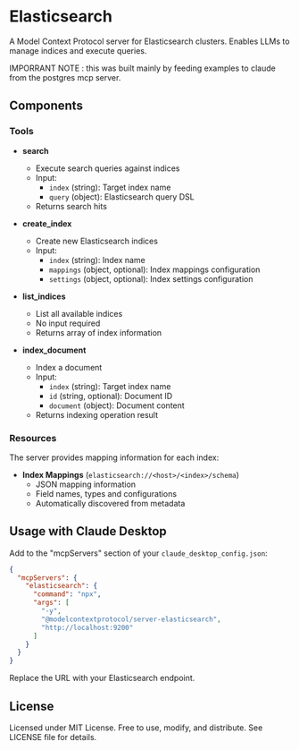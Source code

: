# Elasticsearch
A Model Context Protocol server for Elasticsearch clusters. Enables LLMs to manage indices and execute queries.

IMPORRANT NOTE : this was built mainly by feeding examples to claude from the postgres mcp server.

## Components

### Tools
- **search**
  - Execute search queries against indices
  - Input: 
    - `index` (string): Target index name
    - `query` (object): Elasticsearch query DSL
  - Returns search hits

- **create_index**
  - Create new Elasticsearch indices
  - Input:
    - `index` (string): Index name
    - `mappings` (object, optional): Index mappings configuration
    - `settings` (object, optional): Index settings configuration

- **list_indices**
  - List all available indices
  - No input required
  - Returns array of index information

- **index_document**
  - Index a document
  - Input:
    - `index` (string): Target index name
    - `id` (string, optional): Document ID
    - `document` (object): Document content
  - Returns indexing operation result

### Resources
The server provides mapping information for each index:
- **Index Mappings** (`elasticsearch://<host>/<index>/schema`)
  - JSON mapping information
  - Field names, types and configurations
  - Automatically discovered from metadata

## Usage with Claude Desktop
Add to the "mcpServers" section of your `claude_desktop_config.json`:

```json
{
  "mcpServers": {
    "elasticsearch": {
      "command": "npx",
      "args": [
        "-y",
        "@modelcontextprotocol/server-elasticsearch",
        "http://localhost:9200"
      ]
    }
  }
}
```

Replace the URL with your Elasticsearch endpoint.

## License
Licensed under MIT License. Free to use, modify, and distribute. See LICENSE file for details.